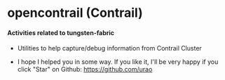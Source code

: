# opencontrail (Contrail)
#### Activities related to tungsten-fabric

- Utilities to help capture/debug information from Contrail Cluster

- I hope I helped you in some way. If you like it, I'll be very happy if you click "Star" on Github:
https://github.com/urao
